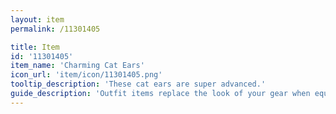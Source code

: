 ```yaml
---
layout: item
permalink: /11301405

title: Item
id: '11301405'
item_name: 'Charming Cat Ears'
icon_url: 'item/icon/11301405.png'
tooltip_description: 'These cat ears are super advanced.'
guide_description: 'Outfit items replace the look of your gear when equipped.'
---
```

